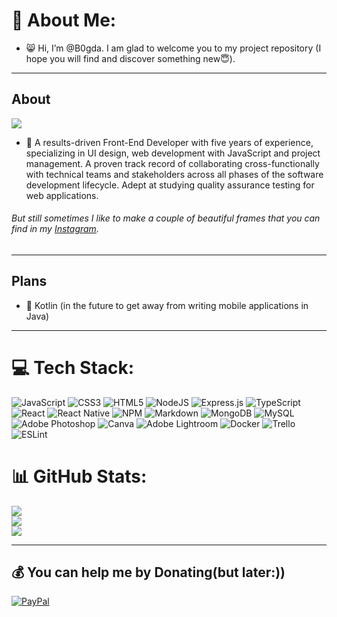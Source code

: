 


# 💫 About Me:

- 😸 Hi, I’m @B0gda. I am glad to welcome you to my project repository (I hope you will find and discover something new😇).  
---
## About ##
![](https://quotes-github-readme.vercel.app/api?type=vetical&theme=tokyonight)
- 👀 A results-driven Front-End Developer with five years of experience, specializing in UI design, web development with JavaScript and project management. A proven track record of collaborating cross-functionally with technical teams and stakeholders across all phases of the software development lifecycle. Adept at studying quality assurance testing for web applications.

 ###### But still sometimes I like to make a couple of beautiful frames that you can find in my [Instagram](https://www.instagram.com/_b0gda_/). ######
---

## Plans ##
- 🌱 Kotlin (in the future to get away from writing mobile applications in Java)
---


# 💻 Tech Stack:
![JavaScript](https://img.shields.io/badge/javascript-%23323330.svg?style=for-the-badge&logo=javascript&logoColor=%23F7DF1E) ![CSS3](https://img.shields.io/badge/css3-%231572B6.svg?style=for-the-badge&logo=css3&logoColor=white)  ![HTML5](https://img.shields.io/badge/html5-%23E34F26.svg?style=for-the-badge&logo=html5&logoColor=white) ![NodeJS](https://img.shields.io/badge/node.js-6DA55F?style=for-the-badge&logo=node.js&logoColor=white) ![Express.js](https://img.shields.io/badge/express.js-%23404d59.svg?style=for-the-badge&logo=express&logoColor=%2361DAFB)  ![TypeScript](https://img.shields.io/badge/typescript-%23007ACC.svg?style=for-the-badge&logo=typescript&logoColor=white) ![React](https://img.shields.io/badge/react-%2320232a.svg?style=for-the-badge&logo=react&logoColor=%2361DAFB) ![React Native](https://img.shields.io/badge/react_native-%2320232a.svg?style=for-the-badge&logo=react&logoColor=%2361DAFB) ![NPM](https://img.shields.io/badge/NPM-%23000000.svg?style=for-the-badge&logo=npm&logoColor=white)   ![Markdown](https://img.shields.io/badge/markdown-%23000000.svg?style=for-the-badge&logo=markdown&logoColor=white) ![MongoDB](https://img.shields.io/badge/MongoDB-%234ea94b.svg?style=for-the-badge&logo=mongodb&logoColor=white) ![MySQL](https://img.shields.io/badge/mysql-%2300f.svg?style=for-the-badge&logo=mysql&logoColor=white) ![Adobe Photoshop](https://img.shields.io/badge/adobephotoshop-%2331A8FF.svg?style=for-the-badge&logo=adobephotoshop&logoColor=white) ![Canva](https://img.shields.io/badge/Canva-%2300C4CC.svg?style=for-the-badge&logo=Canva&logoColor=white) ![Adobe Lightroom](https://img.shields.io/badge/Adobe%20Lightroom-31A8FF.svg?style=for-the-badge&logo=Adobe%20Lightroom&logoColor=white) ![Docker](https://img.shields.io/badge/docker-%230db7ed.svg?style=for-the-badge&logo=docker&logoColor=white) ![Trello](https://img.shields.io/badge/Trello-%23026AA7.svg?style=for-the-badge&logo=Trello&logoColor=white) ![ESLint](https://img.shields.io/badge/ESLint-4B3263?style=for-the-badge&logo=eslint&logoColor=white)
# 📊 GitHub Stats:
![](https://github-readme-stats.vercel.app/api?username=B0gda&theme=dark&hide_border=false&include_all_commits=false&count_private=false)<br/>
![](https://github-readme-streak-stats.herokuapp.com/?user=B0gda&theme=dark&hide_border=false)<br/>
![](https://github-readme-stats.vercel.app/api/top-langs/?username=B0gda&theme=dark&hide_border=false&include_all_commits=false&count_private=false&layout=compact)



---


  ## 💰 You can help me by Donating(but later:))
  [![PayPal](https://img.shields.io/badge/PayPal-00457C?style=for-the-badge&logo=paypal&logoColor=white)](#) 
  


